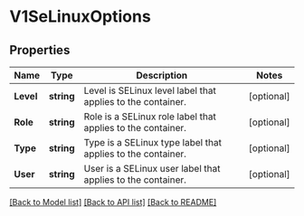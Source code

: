 # V1SeLinuxOptions

## Properties
Name | Type | Description | Notes
------------ | ------------- | ------------- | -------------
**Level** | **string** | Level is SELinux level label that applies to the container. | [optional] 
**Role** | **string** | Role is a SELinux role label that applies to the container. | [optional] 
**Type** | **string** | Type is a SELinux type label that applies to the container. | [optional] 
**User** | **string** | User is a SELinux user label that applies to the container. | [optional] 

[[Back to Model list]](../README.md#documentation-for-models) [[Back to API list]](../README.md#documentation-for-api-endpoints) [[Back to README]](../README.md)


